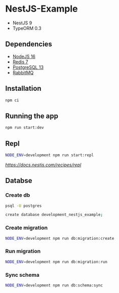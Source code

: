 # NestJS-Example

* NestJS 9
* TypeORM 0.3

## Dependencies

* [NodeJS 16](https://nodejs.org/download/release/latest-v16.x/)
* [Redis 7](https://redis.io/download/)
* [PostgreSQL 13](https://www.postgresql.org/download/)
* [RabbitMQ](https://www.rabbitmq.com/download.html)

## Installation

```bash
npm ci
```

## Running the app

```bash
npm run start:dev
```

## Repl

```bash
NODE_ENV=development npm run start:repl
```

*https://docs.nestjs.com/recipes/repl*

## Databse

### Create db

```bash
psql -U postgres

create database development_nestjs_example;
```

### Create migration

```bash
NODE_ENV=development npm run db:migration:create
```

### Run migration

```bash
NODE_ENV=development npm run db:migration:run
```

### Sync schema

```bash
NODE_ENV=development npm run db:schema:sync
```
